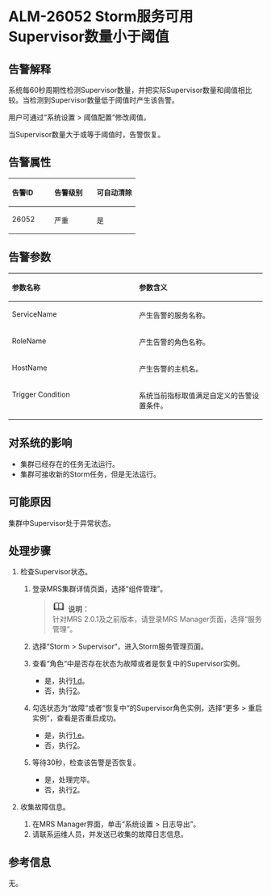 # ALM-26052 Storm服务可用Supervisor数量小于阈值<a name="ZH-CN_TOPIC_0191883120"></a>

## 告警解释<a name="zh-cn_topic_0191813898_section65438733175616"></a>

系统每60秒周期性检测Supervisor数量，并把实际Supervisor数量和阈值相比较。当检测到Supervisor数量低于阈值时产生该告警。

用户可通过“系统设置 \> 阈值配置“修改阈值。

当Supervisor数量大于或等于阈值时，告警恢复。

## 告警属性<a name="zh-cn_topic_0191813898_section48127703175616"></a>

<a name="zh-cn_topic_0191813898_table6029859175616"></a>
<table><thead align="left"><tr id="zh-cn_topic_0191813898_row66041856175616"><th class="cellrowborder" valign="top" width="33.33333333333333%" id="mcps1.1.4.1.1"><p id="zh-cn_topic_0191813898_p47790158175616"><a name="zh-cn_topic_0191813898_p47790158175616"></a><a name="zh-cn_topic_0191813898_p47790158175616"></a><strong id="zh-cn_topic_0191813898_b27458243175616"><a name="zh-cn_topic_0191813898_b27458243175616"></a><a name="zh-cn_topic_0191813898_b27458243175616"></a>告警ID</strong></p>
</th>
<th class="cellrowborder" valign="top" width="33.33333333333333%" id="mcps1.1.4.1.2"><p id="zh-cn_topic_0191813898_p9525223175616"><a name="zh-cn_topic_0191813898_p9525223175616"></a><a name="zh-cn_topic_0191813898_p9525223175616"></a><strong id="zh-cn_topic_0191813898_b18618143175616"><a name="zh-cn_topic_0191813898_b18618143175616"></a><a name="zh-cn_topic_0191813898_b18618143175616"></a>告警级别</strong></p>
</th>
<th class="cellrowborder" valign="top" width="33.33333333333333%" id="mcps1.1.4.1.3"><p id="zh-cn_topic_0191813898_p31674610175616"><a name="zh-cn_topic_0191813898_p31674610175616"></a><a name="zh-cn_topic_0191813898_p31674610175616"></a><strong id="zh-cn_topic_0191813898_b16636039175616"><a name="zh-cn_topic_0191813898_b16636039175616"></a><a name="zh-cn_topic_0191813898_b16636039175616"></a>可自动清除</strong></p>
</th>
</tr>
</thead>
<tbody><tr id="zh-cn_topic_0191813898_row5341908175616"><td class="cellrowborder" valign="top" width="33.33333333333333%" headers="mcps1.1.4.1.1 "><p id="zh-cn_topic_0191813898_p1273205618542"><a name="zh-cn_topic_0191813898_p1273205618542"></a><a name="zh-cn_topic_0191813898_p1273205618542"></a>26052</p>
</td>
<td class="cellrowborder" valign="top" width="33.33333333333333%" headers="mcps1.1.4.1.2 "><p id="zh-cn_topic_0191813898_p2466361218542"><a name="zh-cn_topic_0191813898_p2466361218542"></a><a name="zh-cn_topic_0191813898_p2466361218542"></a>严重</p>
</td>
<td class="cellrowborder" valign="top" width="33.33333333333333%" headers="mcps1.1.4.1.3 "><p id="zh-cn_topic_0191813898_p5159558518542"><a name="zh-cn_topic_0191813898_p5159558518542"></a><a name="zh-cn_topic_0191813898_p5159558518542"></a>是</p>
</td>
</tr>
</tbody>
</table>

## 告警参数<a name="zh-cn_topic_0191813898_section25180541175616"></a>

<a name="zh-cn_topic_0191813898_table26357972175616"></a>
<table><thead align="left"><tr id="zh-cn_topic_0191813898_row23116700175616"><th class="cellrowborder" valign="top" width="50%" id="mcps1.1.3.1.1"><p id="zh-cn_topic_0191813898_p60513421175616"><a name="zh-cn_topic_0191813898_p60513421175616"></a><a name="zh-cn_topic_0191813898_p60513421175616"></a><strong id="zh-cn_topic_0191813898_b7749881175616"><a name="zh-cn_topic_0191813898_b7749881175616"></a><a name="zh-cn_topic_0191813898_b7749881175616"></a>参数名称</strong></p>
</th>
<th class="cellrowborder" valign="top" width="50%" id="mcps1.1.3.1.2"><p id="zh-cn_topic_0191813898_p23760638175616"><a name="zh-cn_topic_0191813898_p23760638175616"></a><a name="zh-cn_topic_0191813898_p23760638175616"></a><strong id="zh-cn_topic_0191813898_b12519152175616"><a name="zh-cn_topic_0191813898_b12519152175616"></a><a name="zh-cn_topic_0191813898_b12519152175616"></a>参数含义</strong></p>
</th>
</tr>
</thead>
<tbody><tr id="zh-cn_topic_0191813898_row7418419175616"><td class="cellrowborder" valign="top" width="50%" headers="mcps1.1.3.1.1 "><p id="zh-cn_topic_0191813898_p2087641818550"><a name="zh-cn_topic_0191813898_p2087641818550"></a><a name="zh-cn_topic_0191813898_p2087641818550"></a>ServiceName</p>
</td>
<td class="cellrowborder" valign="top" width="50%" headers="mcps1.1.3.1.2 "><p id="zh-cn_topic_0191813898_p1326827918550"><a name="zh-cn_topic_0191813898_p1326827918550"></a><a name="zh-cn_topic_0191813898_p1326827918550"></a>产生告警的服务名称。</p>
</td>
</tr>
<tr id="zh-cn_topic_0191813898_row30682157175616"><td class="cellrowborder" valign="top" width="50%" headers="mcps1.1.3.1.1 "><p id="zh-cn_topic_0191813898_p889946618550"><a name="zh-cn_topic_0191813898_p889946618550"></a><a name="zh-cn_topic_0191813898_p889946618550"></a>RoleName</p>
</td>
<td class="cellrowborder" valign="top" width="50%" headers="mcps1.1.3.1.2 "><p id="zh-cn_topic_0191813898_p4976812318550"><a name="zh-cn_topic_0191813898_p4976812318550"></a><a name="zh-cn_topic_0191813898_p4976812318550"></a>产生告警的角色名称。</p>
</td>
</tr>
<tr id="zh-cn_topic_0191813898_row12742758175616"><td class="cellrowborder" valign="top" width="50%" headers="mcps1.1.3.1.1 "><p id="zh-cn_topic_0191813898_p4217574618550"><a name="zh-cn_topic_0191813898_p4217574618550"></a><a name="zh-cn_topic_0191813898_p4217574618550"></a>HostName</p>
</td>
<td class="cellrowborder" valign="top" width="50%" headers="mcps1.1.3.1.2 "><p id="zh-cn_topic_0191813898_p6079225018550"><a name="zh-cn_topic_0191813898_p6079225018550"></a><a name="zh-cn_topic_0191813898_p6079225018550"></a>产生告警的主机名。</p>
</td>
</tr>
<tr id="zh-cn_topic_0191813898_row598874311860"><td class="cellrowborder" valign="top" width="50%" headers="mcps1.1.3.1.1 "><p id="zh-cn_topic_0191813898_p22516311866"><a name="zh-cn_topic_0191813898_p22516311866"></a><a name="zh-cn_topic_0191813898_p22516311866"></a>Trigger Condition</p>
</td>
<td class="cellrowborder" valign="top" width="50%" headers="mcps1.1.3.1.2 "><p id="zh-cn_topic_0191813898_p308264801866"><a name="zh-cn_topic_0191813898_p308264801866"></a><a name="zh-cn_topic_0191813898_p308264801866"></a>系统当前指标取值满足自定义的告警设置条件。</p>
</td>
</tr>
</tbody>
</table>

## 对系统的影响<a name="zh-cn_topic_0191813898_section22579298175616"></a>

-   集群已经存在的任务无法运行。
-   集群可接收新的Storm任务，但是无法运行。

## 可能原因<a name="zh-cn_topic_0191813898_section18637087175616"></a>

集群中Supervisor处于异常状态。

## 处理步骤<a name="zh-cn_topic_0191813898_section66322784175616"></a>

1.  检查Supervisor状态。
    1.  登录MRS集群详情页面，选择“组件管理”。

        >![](public_sys-resources/icon-note.gif) **说明：**   
        >针对MRS 2.0.1及之前版本，请登录MRS Manager页面，选择“服务管理”。  

    2.  选择“Storm \> Supervisor“，进入Storm服务管理页面。
    3.  查看“角色“中是否存在状态为故障或者是恢复中的Supervisor实例。
        -   是，执行[1.d](#zh-cn_topic_0191813898_li65587069184020)。
        -   否，执行[2](#zh-cn_topic_0191813898_li572522141314)。

    4.  <a name="zh-cn_topic_0191813898_li65587069184020"></a>勾选状态为“故障“或者“恢复中“的Supervisor角色实例，选择“更多 \> 重启实例“，查看是否重启成功。
        -   是，执行[1.e](#zh-cn_topic_0191813898_li52566748184020)。
        -   否，执行[2](#zh-cn_topic_0191813898_li572522141314)。

    5.  <a name="zh-cn_topic_0191813898_li52566748184020"></a>等待30秒，检查该告警是否恢复。
        -   是，处理完毕。
        -   否，执行[2](#zh-cn_topic_0191813898_li572522141314)。

2.  <a name="zh-cn_topic_0191813898_li572522141314"></a>收集故障信息。
    1.  在MRS Manager界面，单击“系统设置 \> 日志导出”。
    2.  请联系运维人员，并发送已收集的故障日志信息。


## 参考信息<a name="zh-cn_topic_0191813898_section51573706175616"></a>

无。

